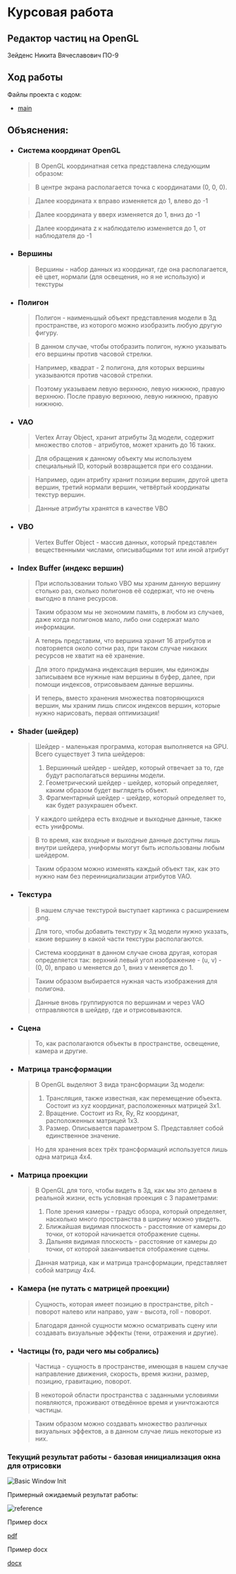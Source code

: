# Курсовая работа

## Редактор частиц на OpenGL

Зейденс Никита Вячеславович ПО-9

## Ход работы

Файлы проекта с кодом:

- [main](./src/HelloWorld.java)

## Объяснения:

- ### Система координат OpenGL
  > В OpenGL координатная сетка представлена следующим образом:  

  > В центре экрана располагается точка с координатами (0, 0, 0).  

  > Далее координата x вправо изменяется до 1, влево до -1  

  > Далее координата y вверх изменяется до 1, вниз до -1  
  
  > Далее координата z к наблюдателю изменяется до 1, от наблюдателя до -1  

- ### Вершины
  > Вершины - набор данных из координат, где она располагается, её цвет, нормали (для освещения, но я не использую) и текстуры  

- ### Полигон
  > Полигон - наименьшый объект представления модели в 3д пространстве, из которого можно изобразить любую другую фигуру.

  > В данном случае, чтобы отобразить полигон, нужно указывать его вершины против часовой стрелки.  

  > Например, квадрат - 2 полигона, для которых вершины указываются против часовой стрелки.

  > Поэтому указываем левую верхнюю, левую нижнюю, правую верхнюю. После правую верхнюю, левую нижнюю, правую нижнюю.

- ### VAO
  > Vertex Array Object, хранит атрибуты 3д модели, содержит множество слотов - атрибутов, может хранить до 16 таких.  
  
  > Для обращения к данному объекту мы используем специальный ID, который возвращается при его создании.  
  
  > Например, один атрибту хранит позиции вершин, другой цвета вершин, третий нормали вершин, четвёртый координаты текстур вершин.  
  
  > Данные атрибуты хранятся в качестве VBO

- ### VBO
  > Vertex Buffer Object - массив данных, который представлен вещественными числами, описывабщими тот или иной атрибут

- ### Index Buffer (индекс вершин) 
  > При использовании только VBO мы храним данную вершину столько раз, сколько полигонов её содержат, что не очень выгодно в плане ресурсов.  

  > Таким образом мы не экономим память, в любом из случаев, даже когда полигонов мало, либо они содержат мало информации.  
  
  > А теперь представим, что вершина хранит 16 атрибутов и повторяется около сотни раз, при таком случае никаких ресурсов не хватит на её хранение.  

  > Для этого придумана индексация вершин, мы единожды записываем все нужные нам вершины в буфер, далее, при помощи индексов, отрисовываем данные вершины.
  
  > И теперь, вместо хранения множества повторяющихся вершин, мы храним лишь список индексов вершин, которые нужно нарисовать, первая оптимизация!

- ### Shader (шейдер)
  > Шейдер - маленькая программа, которая выполняется на GPU. Всего существует 3 типа шейдеров:
  > 1. Вершинный шейдер - шейдер, который отвечает за то, где будут располагаться вершины модели.
  > 2. Геометрический шейдер - шейдер, который определяет, каким образом будет выглядеть объект.
  > 3. Фрагментарный шейдер - шейдер, который определяет то, как будет разукрашен объект.
  
  > У каждого шейдера есть входные и выходные данные, также есть унифромы.  
  
  > В то время, как входные и выходные данные доступны лишь внутри шейдера, униформы могут быть использованы любым шейдером.  
  
  > Таким образом можно изменять каждый объект так, как это нужно нам без переинициализации атрибутов VAO.

- ### Текстура
  > В нашем случае текстурой выступает картинка с расширением .png.  
  
  > Для того, чтобы добавить текстуру к 3д модели нужно указать, какие вершину в какой части текстуры располагаются.  
  
  > Система координат в данном случае снова другая, которая определяется так:
  > верхний левый угол изображение - (u, v) - (0, 0), вправо u меняется до 1, вниз v меняется до 1.
  
  > Таким образом выбирается нужная часть изображения для полигона.
  
  > Данные вновь группируются по вершинам и через VAO отправляются в шейдер, где и отрисовываются.

- ### Сцена
  > То, как располагаются объекты в пространстве, освещение, камера и другие.

- ### Матрица трансформации
  > В OpenGL выделяют 3 вида трансформации 3д модели:
  > 1. Трансляция, также известная, как перемещение объекта. Состоит из xyz координат, расположенных матрицей 3x1.
  > 2. Вращение. Состоит из Rx, Ry, Rz координат, расположенных матрицей 1x3.
  > 3. Размер. Описывается параметром S. Представляет собой единственное значение.

  > Но для хранения всех трёх трансформаций используется лишь одна матрица 4x4.

- ### Матрица проекции
  > В OpenGL для того, чтобы видеть в 3д, как мы это делаем в реальной жизни, есть условная проекция с 3 параметрами:
  > 1. Поле зрения камеры - градус обзора, который определяет, насколько много пространства в ширину можно увидеть.
  > 2. Ближайшая видимая плоскость - расстояние от камеры до точки, от которой начинается отображение сцены.
  > 3. Дальняя видимая плоскость - расстояние от камеры до точки, от которой заканчивается отображение сцены.
  
  > Данная матрица, как и матрица трансформации, представляет собой матрицу 4x4.

- ### Камера (не путать с матрицей проекции)
  > Сущность, которая имеет позицию в пространстве, pitch - поворот налево или направо, yaw - высота, roll - поворот.
  
  > Благодаря данной сущности можно осматривать сцену или создавать визуальные эффекты (тени, отражения и другие).

- ### Частицы (то, ради чего мы собрались)
  > Частица - сущность в пространстве, имеющая в нашем случае направление движения, скорость, время жизни, размер, позицию, гравитацию, поворот.

  > В некоторой области пространства с заданными условиями появляются, проживают отведённое время и уничтожаются частицы.

  > Таким образом можно создавать множество различных визуальных эффектов, а в данном случае лишь некоторые из них. 

### Текущий результат работы - базовая инициализация окна для отрисовки

![Basic Window Init](./img/basic.jpg)

Примерный ожидаемый результат работы:

![reference](./img/reference.gif)

Пример docx

[pdf](./res/lab3_SPP.pdf)

Пример docx

[docx](./res/Теория%20Информации.docx)

